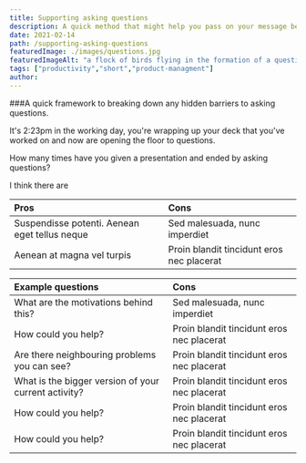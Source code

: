 ```yaml
---
title: Supporting asking questions
description: A quick method that might help you pass on your message better
date: 2021-02-14
path: /supporting-asking-questions
featuredImage: ./images/questions.jpg
featuredImageAlt: "a flock of birds flying in the formation of a question"
tags: ["productivity","short","product-managment"]
author:
---
```


###A quick framework to breaking down any hidden barriers to asking questions.

It's 2:23pm in the working day, you're wrapping up your deck that you've worked on and now are opening the floor to questions.

How many times have you given a presentation and ended by asking questions?

I think there are

| Pros                                          | Cons                                      |
|:----------------------------------------------|:------------------------------------------|
| Suspendisse potenti. Aenean eget tellus neque | Sed malesuada, nunc imperdiet             |
| Aenean at magna vel turpis                    | Proin blandit tincidunt eros nec placerat |


| Example questions                                    | Cons                                      |
|:-----------------------------------------------------|:------------------------------------------|
| What are the motivations behind this?                | Sed malesuada, nunc imperdiet             |
| How could you help?                                  | Proin blandit tincidunt eros nec placerat |
| Are there neighbouring problems you can see?         | Proin blandit tincidunt eros nec placerat |
| What is the bigger version of your current activity? | Proin blandit tincidunt eros nec placerat |
| How could you help?                                  | Proin blandit tincidunt eros nec placerat |
| How could you help?                                  | Proin blandit tincidunt eros nec placerat |
